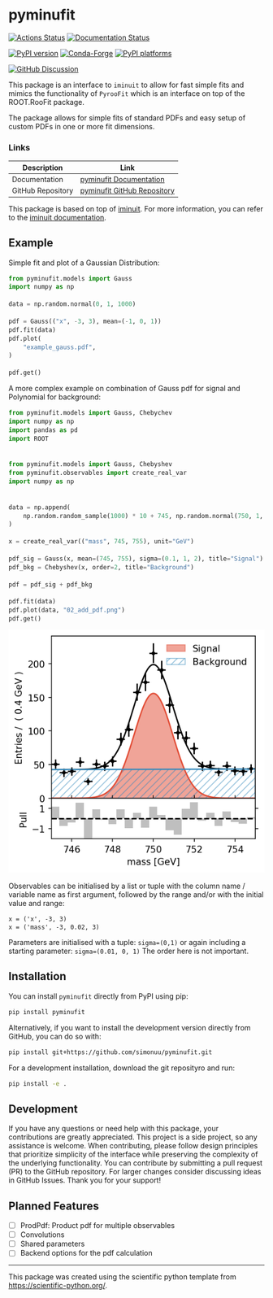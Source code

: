 # pyminufit

[![Actions Status][actions-badge]][actions-link]
[![Documentation Status][rtd-badge]][rtd-link]

[![PyPI version][pypi-version]][pypi-link]
[![Conda-Forge][conda-badge]][conda-link]
[![PyPI platforms][pypi-platforms]][pypi-link]

[![GitHub Discussion][github-discussions-badge]][github-discussions-link]

<!-- SPHINX-START -->

<!-- prettier-ignore-start -->
[actions-badge]:            https://github.com/SimonUU/pyminufit/workflows/CI/badge.svg
[actions-link]:             https://github.com/SimonUU/pyminufit/actions
[conda-badge]:              https://img.shields.io/conda/vn/conda-forge/pyminufit
[conda-link]:               https://github.com/conda-forge/pyminufit-feedstock
[github-discussions-badge]: https://img.shields.io/static/v1?label=Discussions&message=Ask&color=blue&logo=github
[github-discussions-link]:  https://github.com/SimonUU/pyminufit/discussions
[pypi-link]:                https://pypi.org/project/pyminufit/
[pypi-platforms]:           https://img.shields.io/pypi/pyversions/pyminufit
[pypi-version]:             https://img.shields.io/pypi/v/pyminufit
[rtd-badge]:                https://readthedocs.org/projects/pyminufit/badge/?version=latest
[rtd-link]:                 https://pyminufit.readthedocs.io/en/latest/?badge=latest

<!-- prettier-ignore-end -->

This package is an interface to `iminuit` to allow for fast simple fits and
mimics the functionality of `PyrooFit` which is an interface on top of the
ROOT.RooFit package.

The package allows for simple fits of standard PDFs and easy setup of custom
PDFs in one or more fit dimensions.

### Links

| Description       | Link                                        |
| ----------------- | ------------------------------------------- |
| Documentation     | [pyminufit Documentation][rtd-link]         |
| GitHub Repository | [pyminufit GitHub Repository][actions-link] |

This package is based on top of [iminuit](https://scikit-hep.org/iminuit/). For
more information, you can refer to the
[iminuit documentation](https://iminuit.readthedocs.io/en/latest/).

## Example

Simple fit and plot of a Gaussian Distribution:

```python
from pyminufit.models import Gauss
import numpy as np

data = np.random.normal(0, 1, 1000)

pdf = Gauss(("x", -3, 3), mean=(-1, 0, 1))
pdf.fit(data)
pdf.plot(
    "example_gauss.pdf",
)

pdf.get()
```

A more complex example on combination of Gauss pdf for signal and Polynomial for
background:

```python
from pyminufit.models import Gauss, Chebychev
import numpy as np
import pandas as pd
import ROOT


from pyminufit.models import Gauss, Chebyshev
from pyminufit.observables import create_real_var
import numpy as np


data = np.append(
    np.random.random_sample(1000) * 10 + 745, np.random.normal(750, 1, 1000)
)

x = create_real_var(("mass", 745, 755), unit="GeV")

pdf_sig = Gauss(x, mean=(745, 755), sigma=(0.1, 1, 2), title="Signal")
pdf_bkg = Chebyshev(x, order=2, title="Background")

pdf = pdf_sig + pdf_bkg

pdf.fit(data)
pdf.plot(data, "02_add_pdf.png")
pdf.get()
```

![Fitting multiple pdf to data.](./examples/02_add_pdf.png)

Observables can be initialised by a list or tuple with the column name /
variable name as first argument, followed by the range and/or with the initial
value and range:

```
x = ('x', -3, 3)
x = ('mass', -3, 0.02, 3)
```

Parameters are initialised with a tuple: `sigma=(0,1)` or again including a
starting parameter: `sigma=(0.01, 0, 1)` The order here is not important.

## Installation

You can install `pyminufit` directly from PyPI using pip:

```bash
pip install pyminufit
```

Alternatively, if you want to install the development version directly from
GitHub, you can do so with:

```bash
pip install git+https://github.com/simonuu/pyminufit.git
```

For a development installation, download the git reposityro and run:

```bash
pip install -e .
```

## Development

If you have any questions or need help with this package, your contributions are
greatly appreciated. This project is a side project, so any assistance is
welcome. When contributing, please follow design principles that prioritize
simplicity of the interface while preserving the complexity of the underlying
functionality. You can contribute by submitting a pull request (PR) to the
GitHub repository. For larger changes consider discussing ideas in GitHub
Issues. Thank you for your support!

## Planned Features

- [ ] ProdPdf: Product pdf for multiple observables
- [ ] Convolutions
- [ ] Shared parameters
- [ ] Backend options for the pdf calculation

---

This package was created using the scientific python template from
https://scientific-python.org/.
